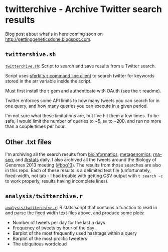 # twitterchive - Archive Twitter search results

Blog post about what's in here coming soon on <http://gettinggeneticsdone.blogspot.com>.

## `twittershive.sh`

[`twitterchive.sh`](twitterchive.sh): Script to search and save results from a Twitter search.

Script uses [sferki's `t` command line client](https://github.com/sferik/t) to search twitter for keywords stored in the arr variable inside the script.

Must first install the `t` gem and authenticate with OAuth (see the `t` readme).

Twitter enforces some API limits to how many tweets you can search for in one query, and how many queries you can execute in a given period.

I'm not sure what these limitations are, but I've hit them a few times. To be safe, I would limit the number of queries to ~5, `$n` to ~200, and run no more than a couple times per hour.

## Other .txt files

I'm archiving all the search results from [bioinformatics](bioinformatics.txt), [metagenomics](metagenomics.txt), [rna-seq](rna-seq.txt), and [#rstats](rstats.txt) daily. I also archived all the tweets around the Biology of Genomes 2013 meeting ([#bog13](bog13.txt)). The results from those searches are also in this repo. Each of these results is a delimited text file (unfortunately, fixed-width, not tab - I had trouble with getting CSV output with `t search -c` to work properly, results having incomplete lines).

## `analysis/twitterchive.r`

[`analysis/twitterchive.r`](analysis/twitterchive.r): R stats script that contains a function to read in and parse the fixed width text files above, and produce some plots:

* Number of tweets per day for the last *n* days
* Frequency of tweets by hour of the day
* Barplot of the most frequently used hashtags within a query
* Barplot of the most prolific tweeters
* The ubiquitous wordcloud